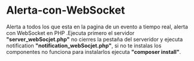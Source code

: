 # Alerta-con-WebSocket
Alerta a todos los que esta en la pagina de un evento a tiempo real, alerta con WebSocket en PHP .Ejecuta primero el servidor **"server_webSocjet.php"** no cierres la pestaña del serveridor y ejecuta notification **"notification_webSocjet.php"**, si no te instalas los componentes no funciona para instalarlos ejecuta **"composer install"**.

